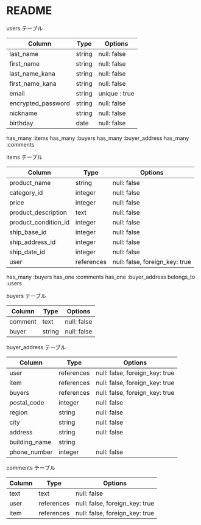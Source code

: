 # README

users テーブル

| Column             | Type   | Options            |
| ------------------ | ------ | ------------------ |
| last_name          | string | null: false        |
| first_name         | string | null: false        |
| last_name_kana     | string | null: false        |
| first_name_kana    | string | null: false        |
| email              | string | unique : true      |
| encrypted_password | string | null: false        |
| nickname           | string | null: false        |
| birthday           | date   | null: false        |
  
  has_many :items
  has_many :buyers
  has_many :buyer_address
  has_many :comments



items テーブル

| Column               | Type       | Options                        |
| -------------------- | ---------- | ------------------------------ |
| product_name         | string     | null: false                    |
| category_id          | integer    | null: false                    |
| price                | integer    | null: false                    |
| product_description  | text       | null: false                    |
| product_condition_id | integer    | null: false                    |
| ship_base_id         | integer    | null: false                    |
| ship_address_id      | integer    | null: false                    |
| ship_date_id         | integer    | null: false                    |
| user                 | references | null: false, foreign_key: true |

  has_many :buyers
  has_one :comments
  has_one :buyer_address
  belongs_to :users


buyers テーブル

| Column      | Type       | Options                        |
| ------------| ---------- | ------------------------------ |
| comment     | text       | null: false                    |
| buyer       | string     | null: false                    |


buyer_address テーブル

| Column                    | Type       | Options                        |
| --------------------------| ---------- | ------------------------------ |
| user                      | references | null: false, foreign_key: true |
| item                      | references | null: false, foreign_key: true |
| buyers                    | references | null: false, foreign_key: true |
| postal_code               | integer    | null: false                    |
| region                    | string     | null: false                    |
| city                      | string     | null: false                    |
| address                   | string     | null: false                    |
| building_name             | string     |                                |
| phone_number              | integer    | null: false                    |


comments テーブル

| Column    | Type       | Options                        |
| --------- | ---------- | ------------------------------ |
| text      | text       | null: false                    |
| user      | references | null: false, foreign_key: true |
| item      | references | null: false, foreign_key: true |